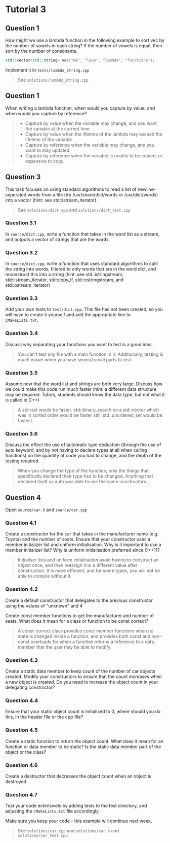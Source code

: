 # Tutorial 3

## Question 1

How might we use a lambda function in the following example to sort vec by the number of vowels in each string? If the number of vowels is equal, then sort by the number of consonants.

```cpp
std::vector<std::string> vec{"We", "love", "lambda", "functions"};
```

Implement it in `tests/lambda_string.cpp`

> See `solutions/lambda_string.cpp`

## Question 1

When writing a lambda function, when would you capture by value, and when would you capture by reference?

> * Capture by value when the variable may change, and you want the variable at the current time
> * Capture by value when the lifetime of the lambda may exceed the lifetime of the variable
> * Capture by reference when the variable may change, and you want to stay updated
> * Capture by reference when the variable is unable to be copied, or expensive to copy

## Question 3	

This task focuses on using standard algorithms to read a list of newline-seperated words from a file (try /usr/share/dict/words or /usr/dict/words) into a vector (hint: see std::istream_iterator).

> See `solutions/dict.cpp` and `solutions/dict_test.cpp`

### Question 3.1

In `source/dict.cpp`, write a function that takes in the word list as a stream, and outputs a vector of strings that are the words.

### Question 3.2

In `source/dict.cpp`, write a function that uses standard algorithms to split the string into words, filtered to only words that are in the word dict, and reconstruct this into a string (hint: see std::istringstream, std::istream_iterator, std::copy_if, std::ostringstream, and std::ostream_iterator)

### Question 3.3

Add your own tests to `test/dict.cpp`. This file has not been created, so you will have to create it yourself and add the appropriate line to `CMakeLists.txt`.

### Question 3.4

Discuss why separating your functions you want to test is a good idea.

> You can't test any file with a main function in it. Additionally, testing is much easier when you have several small parts to test.

### Question 3.5

Assume now that the word list and strings are both very large. Discuss how we could make this code run much faster (hint: a different data structure may be required. Tutors, students should know the data type, but not what it is called in C++)
    
> A std::set would be faster. std::binary_search on a std::vector which was in sorted order would be faster still. std::unordered_set would be fastest.

### Question 3.6

Discuss the effect the use of automatic type deduction (through the use of auto keyword, and by not having to declare types at all when calling functions) on the quantity of code you had to change, and the depth of the testing required.

> When you change the type of the function, only the things that specifically declared their type had to be changed. Anything that declared itself as auto was able to use the same constructors.

## Question 4

Open `source/car.h` and `source/car.cpp`

### Question 4.1

Create a constructor for the car that takes in the manufacturer name (e.g. Toyota) and the number of seats. Ensure that your constructor uses a member initializer list and uniform initialisation. Why is it important to use a member initializer list? Why is uniform initialisation preferred since C++11?

> Initialiser lists and uniform initialisation avoid having to construct an object once, and then reassign it to a different value after construction. It is more efficient, and for some types, you will not be able to compile without it.

### Question 4.2

Create a default constructor that delegates to the previous constructor using the values of "unknown" and 4

Create const member functions to get the manufacturer and number of seats. What does it mean for a class or function to be const correct?

> A const-correct class provides const member functions when no state is changed inside a function, and provides both const and non-const overloads for when a function returns a reference to a data member that the user may be able to modify.

### Question 4.3

Create a static data member to keep count of the number of car objects created. Modify your constructors to ensure that the count increases when a new object is created. Do you need to increase the object count in your delegating constructor?

### Question 4.4

Ensure that your static object count is initialised to 0, where should you do this, in the header file or the cpp file?

### Question 4.5

Create a static function to return the object count. What does it mean for an function or data member to be static? Is the static data member part of the object or the class?

### Question 4.6

Create a destructor that decreases the object count when an object is destroyed

### Question 4.7

Test your code extensively by adding tests to the test directory, and adjusting the `CMakeLists.txt` file accordingly.

Make sure you keep your code - this example will continue next week.

> See `solutions/car.cpp` and `solutions/car.h` and `solutions/car_test.cpp`
